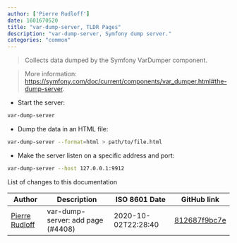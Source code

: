 ```yaml
---
author: ['Pierre Rudloff']
date: 1601670520
title: "var-dump-server, TLDR Pages"
description: "var-dump-server, Symfony dump server."
categories: "common"
---
```

> Collects data dumped by the Symfony VarDumper component.

> More information: <https://symfony.com/doc/current/components/var_dumper.html#the-dump-server>.

- Start the server:

```bash
var-dump-server
```

- Dump the data in an HTML file:

```bash
var-dump-server --format=html > path/to/file.html
```

- Make the server listen on a specific address and port:

```bash
var-dump-server --host 127.0.0.1:9912
```
List of changes to this documentation


Author | Description | ISO 8601 Date | GitHub link
------|-----|-----|-----
[Pierre Rudloff](mailto:contact@rudloff.pro) | var-dump-server: add page (#4408) | 2020-10-02T22:28:40 | [812687f9bc7e](https://github.com/tldr-pages/tldr/commit/812687f9bc7eee66665abae039ca3990015e1c43)

